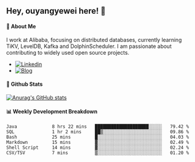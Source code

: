 ## Hey, ouyangyewei here! :wave:

#### :rocket: About Me
I work at Alibaba, focusing on distributed databases, currently learning TiKV, LevelDB, Kafka and DolphinScheduler. I am passionate about contributing to widely used open source projects.

- [![Linkedin](https://img.shields.io/badge/LinkedIn-ouyangyewei-blue)](https://www.linkedin.com/in/ouyangyewei/)
- [![Blog](https://img.shields.io/badge/Blog-yeweiouyang-orange)](https://blog.csdn.net/yeweiouyang)

#### :star2: Github Stats
[![Anurag's GitHub stats](https://github-readme-stats.vercel.app/api?username=ouyangyewei&show_icons=true&cache_seconds=3600&theme=tokyonight)](https://github.com/anuraghazra/github-readme-stats)

#### :bar_chart: Weekly Development Breakdown
<!--START_SECTION:waka-->

```text
Java             8 hrs 22 mins   ████████████████████░░░░░   79.42 %
SQL              1 hr 2 mins     ██▒░░░░░░░░░░░░░░░░░░░░░░   09.86 %
Bash             25 mins         █░░░░░░░░░░░░░░░░░░░░░░░░   04.03 %
Markdown         15 mins         ▓░░░░░░░░░░░░░░░░░░░░░░░░   02.49 %
Shell Script     14 mins         ▓░░░░░░░░░░░░░░░░░░░░░░░░   02.24 %
CSV/TSV          7 mins          ▒░░░░░░░░░░░░░░░░░░░░░░░░   01.20 %
```

<!--END_SECTION:waka-->
